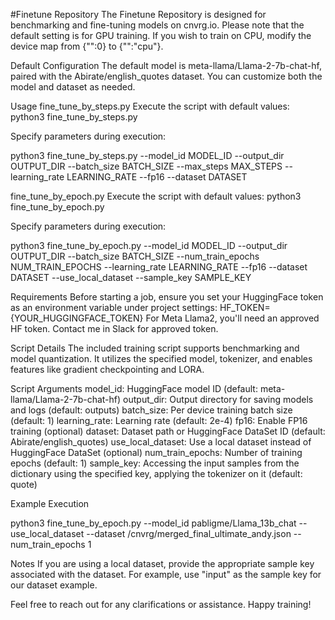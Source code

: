 #Finetune Repository
The Finetune Repository is designed for benchmarking and fine-tuning models on cnvrg.io. Please note that the default setting is for GPU training. If you wish to train on CPU, modify the device map from {"":0} to {"":"cpu"}.

Default Configuration
The default model is meta-llama/Llama-2-7b-chat-hf, paired with the Abirate/english_quotes dataset. You can customize both the model and dataset as needed.

Usage
fine_tune_by_steps.py
Execute the script with default values:
python3 fine_tune_by_steps.py

Specify parameters during execution:

python3 fine_tune_by_steps.py --model_id MODEL_ID --output_dir OUTPUT_DIR --batch_size BATCH_SIZE --max_steps MAX_STEPS --learning_rate LEARNING_RATE --fp16 --dataset DATASET


fine_tune_by_epoch.py
Execute the script with default values:
python3 fine_tune_by_epoch.py

Specify parameters during execution:

python3 fine_tune_by_epoch.py --model_id MODEL_ID --output_dir OUTPUT_DIR --batch_size BATCH_SIZE --num_train_epochs NUM_TRAIN_EPOCHS --learning_rate LEARNING_RATE --fp16 --dataset DATASET --use_local_dataset --sample_key SAMPLE_KEY


Requirements
Before starting a job, ensure you set your HuggingFace token as an environment variable under project settings:
HF_TOKEN={YOUR_HUGGINGFACE_TOKEN}
For Meta Llama2, you'll need an approved HF token. Contact me in Slack for approved token.

Script Details
The included training script supports benchmarking and model quantization. It utilizes the specified model, tokenizer, and enables features like gradient checkpointing and LORA.

Script Arguments
model_id: HuggingFace model ID (default: meta-llama/Llama-2-7b-chat-hf)
output_dir: Output directory for saving models and logs (default: outputs)
batch_size: Per device training batch size (default: 1)
learning_rate: Learning rate (default: 2e-4)
fp16: Enable FP16 training (optional)
dataset: Dataset path or HuggingFace DataSet ID (default: Abirate/english_quotes)
use_local_dataset: Use a local dataset instead of HuggingFace DataSet (optional)
num_train_epochs: Number of training epochs (default: 1)
sample_key: Accessing the input samples from the dictionary using the specified key, applying the tokenizer on it (default: quote)


Example Execution

python3 fine_tune_by_epoch.py --model_id pabligme/Llama_13b_chat --use_local_dataset --dataset /cnvrg/merged_final_ultimate_andy.json --num_train_epochs 1

Notes
If you are using a local dataset, provide the appropriate sample key associated with the dataset. For example, use "input" as the sample key for our dataset example.

Feel free to reach out for any clarifications or assistance. Happy training!
